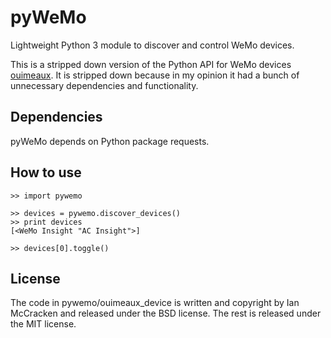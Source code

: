 pyWeMo
======
Lightweight Python 3 module to discover and control WeMo devices.

This is a stripped down version of the Python API for WeMo devices [ouimeaux](https://github.com/iancmcc/ouimeaux). It is stripped down because in my opinion it had a bunch of unnecessary dependencies and functionality.

Dependencies
------------
pyWeMo depends on Python package requests.

How to use
----------

    >> import pywemo

    >> devices = pywemo.discover_devices()
    >> print devices
    [<WeMo Insight "AC Insight">]

    >> devices[0].toggle()

License
-------
The code in pywemo/ouimeaux_device is written and copyright by Ian McCracken and released under the BSD license. The rest is released under the MIT license.
